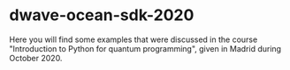 # dwave-ocean-sdk-2020
Here you will find some examples that were discussed in the course "Introduction to Python for quantum programming", given in Madrid during October 2020.    
